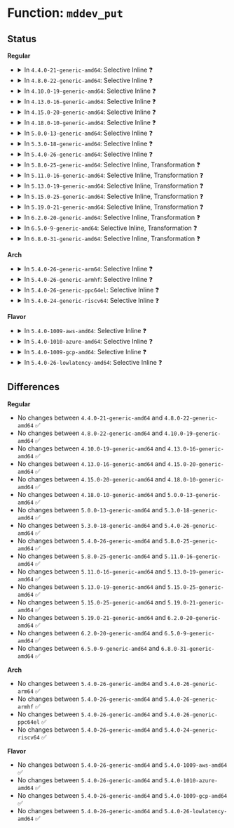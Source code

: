 # Function: <code>mddev_put</code>

## Status
<b>Regular</b>
<ul>
<li>
<details>
<summary>In <code>4.4.0-21-generic-amd64</code>: Selective Inline ❓</summary>

```c
void mddev_put(struct mddev * mddev)
```

```json
{
  "name": "mddev_put",
  "collision_type": "Unique Static",
  "inline_type": "Selective",
  "funcs": [
    {
      "addr": 18446744071585735552,
      "name": "mddev_put",
      "external": false,
      "loc": "drivers/md/md.c:460",
      "file": "drivers/md/md.c",
      "inline": "not declared, inlined",
      "caller_inline": [],
      "caller_func": [
        "drivers/md/md.c:rdev_size_store",
        "drivers/md/md.c:rdev_size_store",
        "drivers/md/md.c:md_attr_show",
        "drivers/md/md.c:md_seq_next",
        "drivers/md/md.c:md_do_sync",
        "drivers/md/md.c:md_do_sync",
        "drivers/md/md.c:md_attr_store",
        "drivers/md/md.c:md_alloc",
        "drivers/md/md.c:md_open",
        "drivers/md/md.c:md_notify_reboot",
        "drivers/md/md.c:md_ioctl",
        "drivers/md/md.c:md_ioctl",
        "drivers/md/md.c:md_exit"
      ]
    }
  ],
  "symbols": [
    {
      "addr": 18446744071585735552,
      "name": "mddev_put",
      "section": ".text",
      "bind": "STB_LOCAL",
      "size": 271
    }
  ]
}
```
</details>
</li>
<li>
<details>
<summary>In <code>4.8.0-22-generic-amd64</code>: Selective Inline ❓</summary>

```c
void mddev_put(struct mddev * mddev)
```

```json
{
  "name": "mddev_put",
  "collision_type": "Unique Static",
  "inline_type": "Selective",
  "funcs": [
    {
      "addr": 18446744071586131456,
      "name": "mddev_put",
      "external": false,
      "loc": "drivers/md/md.c:455",
      "file": "drivers/md/md.c",
      "inline": "not declared, inlined",
      "caller_inline": [],
      "caller_func": [
        "drivers/md/md.c:md_exit",
        "drivers/md/md.c:md_notify_reboot",
        "drivers/md/md.c:md_do_sync",
        "drivers/md/md.c:md_do_sync",
        "drivers/md/md.c:md_seq_next",
        "drivers/md/md.c:md_open",
        "drivers/md/md.c:md_ioctl",
        "drivers/md/md.c:md_ioctl",
        "drivers/md/md.c:md_alloc",
        "drivers/md/md.c:md_attr_store",
        "drivers/md/md.c:md_attr_show",
        "drivers/md/md.c:rdev_size_store",
        "drivers/md/md.c:rdev_size_store"
      ]
    }
  ],
  "symbols": [
    {
      "addr": 18446744071586131456,
      "name": "mddev_put",
      "section": ".text",
      "bind": "STB_LOCAL",
      "size": 274
    }
  ]
}
```
</details>
</li>
<li>
<details>
<summary>In <code>4.10.0-19-generic-amd64</code>: Selective Inline ❓</summary>

```c
void mddev_put(struct mddev * mddev)
```

```json
{
  "name": "mddev_put",
  "collision_type": "Unique Static",
  "inline_type": "Selective",
  "funcs": [
    {
      "addr": 18446744071586333952,
      "name": "mddev_put",
      "external": false,
      "loc": "drivers/md/md.c:468",
      "file": "drivers/md/md.c",
      "inline": "not declared, inlined",
      "caller_inline": [],
      "caller_func": [
        "drivers/md/md.c:md_exit",
        "drivers/md/md.c:md_notify_reboot",
        "drivers/md/md.c:md_do_sync",
        "drivers/md/md.c:md_do_sync",
        "drivers/md/md.c:md_seq_next",
        "drivers/md/md.c:md_open",
        "drivers/md/md.c:md_open",
        "drivers/md/md.c:md_ioctl",
        "drivers/md/md.c:md_ioctl",
        "drivers/md/md.c:md_alloc",
        "drivers/md/md.c:md_attr_store",
        "drivers/md/md.c:md_attr_show",
        "drivers/md/md.c:rdev_size_store",
        "drivers/md/md.c:rdev_size_store"
      ]
    }
  ],
  "symbols": [
    {
      "addr": 18446744071586333952,
      "name": "mddev_put",
      "section": ".text",
      "bind": "STB_LOCAL",
      "size": 274
    }
  ]
}
```
</details>
</li>
<li>
<details>
<summary>In <code>4.13.0-16-generic-amd64</code>: Selective Inline ❓</summary>

```c
void mddev_put(struct mddev * mddev)
```

```json
{
  "name": "mddev_put",
  "collision_type": "Unique Static",
  "inline_type": "Selective",
  "funcs": [
    {
      "addr": 18446744071586432800,
      "name": "mddev_put",
      "external": false,
      "loc": "drivers/md/md.c:476",
      "file": "drivers/md/md.c",
      "inline": "not declared, inlined",
      "caller_inline": [],
      "caller_func": [
        "drivers/md/md.c:md_exit",
        "drivers/md/md.c:md_notify_reboot",
        "drivers/md/md.c:md_do_sync",
        "drivers/md/md.c:md_do_sync",
        "drivers/md/md.c:md_seq_next",
        "drivers/md/md.c:md_open",
        "drivers/md/md.c:md_open",
        "drivers/md/md.c:md_ioctl",
        "drivers/md/md.c:md_ioctl",
        "drivers/md/md.c:md_alloc",
        "drivers/md/md.c:md_attr_store",
        "drivers/md/md.c:md_attr_show",
        "drivers/md/md.c:rdev_size_store",
        "drivers/md/md.c:rdev_size_store"
      ]
    }
  ],
  "symbols": [
    {
      "addr": 18446744071586432800,
      "name": "mddev_put",
      "section": ".text",
      "bind": "STB_LOCAL",
      "size": 318
    }
  ]
}
```
</details>
</li>
<li>
<details>
<summary>In <code>4.15.0-20-generic-amd64</code>: Selective Inline ❓</summary>

```c
void mddev_put(struct mddev * mddev)
```

```json
{
  "name": "mddev_put",
  "collision_type": "Unique Static",
  "inline_type": "Selective",
  "funcs": [
    {
      "addr": 18446744071586898672,
      "name": "mddev_put",
      "external": false,
      "loc": "drivers/md/md.c:511",
      "file": "drivers/md/md.c",
      "inline": "not declared, inlined",
      "caller_inline": [],
      "caller_func": [
        "drivers/md/md.c:md_exit",
        "drivers/md/md.c:md_notify_reboot",
        "drivers/md/md.c:md_do_sync",
        "drivers/md/md.c:md_do_sync",
        "drivers/md/md.c:md_seq_next",
        "drivers/md/md.c:md_open",
        "drivers/md/md.c:md_open",
        "drivers/md/md.c:md_ioctl",
        "drivers/md/md.c:md_ioctl",
        "drivers/md/md.c:md_alloc",
        "drivers/md/md.c:md_attr_store",
        "drivers/md/md.c:md_attr_show",
        "drivers/md/md.c:rdev_size_store",
        "drivers/md/md.c:rdev_size_store"
      ]
    }
  ],
  "symbols": [
    {
      "addr": 18446744071586898672,
      "name": "mddev_put",
      "section": ".text",
      "bind": "STB_LOCAL",
      "size": 318
    }
  ]
}
```
</details>
</li>
<li>
<details>
<summary>In <code>4.18.0-10-generic-amd64</code>: Selective Inline ❓</summary>

```c
void mddev_put(struct mddev * mddev)
```

```json
{
  "name": "mddev_put",
  "collision_type": "Unique Static",
  "inline_type": "Selective",
  "funcs": [
    {
      "addr": 18446744071587194576,
      "name": "mddev_put",
      "external": false,
      "loc": "drivers/md/md.c:534",
      "file": "drivers/md/md.c",
      "inline": "not declared, inlined",
      "caller_inline": [],
      "caller_func": [
        "drivers/md/md.c:md_exit",
        "drivers/md/md.c:md_notify_reboot",
        "drivers/md/md.c:md_do_sync",
        "drivers/md/md.c:md_do_sync",
        "drivers/md/md.c:md_seq_next",
        "drivers/md/md.c:md_open",
        "drivers/md/md.c:md_open",
        "drivers/md/md.c:md_ioctl",
        "drivers/md/md.c:md_ioctl",
        "drivers/md/md.c:md_alloc",
        "drivers/md/md.c:md_attr_store",
        "drivers/md/md.c:md_attr_show",
        "drivers/md/md.c:rdev_size_store",
        "drivers/md/md.c:rdev_size_store"
      ]
    }
  ],
  "symbols": [
    {
      "addr": 18446744071587194576,
      "name": "mddev_put",
      "section": ".text",
      "bind": "STB_LOCAL",
      "size": 216
    }
  ]
}
```
</details>
</li>
<li>
<details>
<summary>In <code>5.0.0-13-generic-amd64</code>: Selective Inline ❓</summary>

```c
void mddev_put(struct mddev * mddev)
```

```json
{
  "name": "mddev_put",
  "collision_type": "Unique Static",
  "inline_type": "Selective",
  "funcs": [
    {
      "addr": 18446744071587374272,
      "name": "mddev_put",
      "external": false,
      "loc": "drivers/md/md.c:527",
      "file": "drivers/md/md.c",
      "inline": "not declared, inlined",
      "caller_inline": [],
      "caller_func": [
        "drivers/md/md.c:md_exit",
        "drivers/md/md.c:md_notify_reboot",
        "drivers/md/md.c:md_do_sync",
        "drivers/md/md.c:md_do_sync",
        "drivers/md/md.c:md_seq_next",
        "drivers/md/md.c:md_open",
        "drivers/md/md.c:md_open",
        "drivers/md/md.c:md_ioctl",
        "drivers/md/md.c:md_ioctl",
        "drivers/md/md.c:md_alloc",
        "drivers/md/md.c:md_attr_store",
        "drivers/md/md.c:md_attr_show",
        "drivers/md/md.c:rdev_size_store",
        "drivers/md/md.c:rdev_size_store"
      ]
    }
  ],
  "symbols": [
    {
      "addr": 18446744071587374272,
      "name": "mddev_put",
      "section": ".text",
      "bind": "STB_LOCAL",
      "size": 216
    }
  ]
}
```
</details>
</li>
<li>
<details>
<summary>In <code>5.3.0-18-generic-amd64</code>: Selective Inline ❓</summary>

```c
void mddev_put(struct mddev * mddev)
```

```json
{
  "name": "mddev_put",
  "collision_type": "Unique Static",
  "inline_type": "Selective",
  "funcs": [
    {
      "addr": 18446744071587645872,
      "name": "mddev_put",
      "external": false,
      "loc": "drivers/md/md.c:587",
      "file": "drivers/md/md.c",
      "inline": "not declared, inlined",
      "caller_inline": [],
      "caller_func": [
        "drivers/md/md.c:md_exit",
        "drivers/md/md.c:md_notify_reboot",
        "drivers/md/md.c:md_do_sync",
        "drivers/md/md.c:md_do_sync",
        "drivers/md/md.c:md_seq_next",
        "drivers/md/md.c:md_open",
        "drivers/md/md.c:md_open",
        "drivers/md/md.c:autorun_devices",
        "drivers/md/md.c:autorun_devices",
        "drivers/md/md.c:md_alloc",
        "drivers/md/md.c:md_attr_store",
        "drivers/md/md.c:md_attr_show",
        "drivers/md/md.c:rdev_size_store",
        "drivers/md/md.c:rdev_size_store"
      ]
    }
  ],
  "symbols": [
    {
      "addr": 18446744071587645872,
      "name": "mddev_put",
      "section": ".text",
      "bind": "STB_LOCAL",
      "size": 216
    }
  ]
}
```
</details>
</li>
<li>
<details>
<summary>In <code>5.4.0-26-generic-amd64</code>: Selective Inline ❓</summary>

```c
void mddev_put(struct mddev * mddev)
```

```json
{
  "name": "mddev_put",
  "collision_type": "Unique Static",
  "inline_type": "Selective",
  "funcs": [
    {
      "addr": 18446744071587849968,
      "name": "mddev_put",
      "external": false,
      "loc": "drivers/md/md.c:599",
      "file": "drivers/md/md.c",
      "inline": "not declared, inlined",
      "caller_inline": [],
      "caller_func": [
        "drivers/md/md.c:md_exit",
        "drivers/md/md.c:md_notify_reboot",
        "drivers/md/md.c:md_do_sync",
        "drivers/md/md.c:md_do_sync",
        "drivers/md/md.c:md_seq_next",
        "drivers/md/md.c:md_open",
        "drivers/md/md.c:md_open",
        "drivers/md/md.c:autorun_devices",
        "drivers/md/md.c:autorun_devices",
        "drivers/md/md.c:md_alloc",
        "drivers/md/md.c:md_attr_store",
        "drivers/md/md.c:md_attr_show",
        "drivers/md/md.c:rdev_size_store",
        "drivers/md/md.c:rdev_size_store"
      ]
    }
  ],
  "symbols": [
    {
      "addr": 18446744071587849968,
      "name": "mddev_put",
      "section": ".text",
      "bind": "STB_LOCAL",
      "size": 216
    }
  ]
}
```
</details>
</li>
<li>
<details>
<summary>In <code>5.8.0-25-generic-amd64</code>: Selective Inline, Transformation ❓</summary>

```c
void mddev_put(struct mddev * mddev)
```

```json
{
  "name": "mddev_put",
  "collision_type": "Unique Static",
  "inline_type": "Selective",
  "funcs": [
    {
      "addr": 18446744071588720500,
      "name": "mddev_put",
      "external": false,
      "loc": "drivers/md/md.c:725",
      "file": "drivers/md/md.c",
      "inline": "not declared, inlined",
      "caller_inline": [
        "drivers/md/md.c:md_notify_reboot",
        "drivers/md/md.c:md_do_sync",
        "drivers/md/md.c:md_do_sync",
        "drivers/md/md.c:md_seq_next",
        "drivers/md/md.c:md_open",
        "drivers/md/md.c:md_open",
        "drivers/md/md.c:md_alloc",
        "drivers/md/md.c:md_attr_store",
        "drivers/md/md.c:md_attr_show",
        "drivers/md/md.c:rdev_size_store",
        "drivers/md/md.c:rdev_size_store"
      ],
      "caller_func": [
        "drivers/md/md.c:md_exit",
        "drivers/md/md.c:md_notify_reboot",
        "drivers/md/md.c:md_do_sync",
        "drivers/md/md.c:md_do_sync",
        "drivers/md/md.c:md_seq_next",
        "drivers/md/md.c:md_open",
        "drivers/md/md.c:md_open",
        "drivers/md/md.c:autorun_devices",
        "drivers/md/md.c:autorun_devices",
        "drivers/md/md.c:md_alloc",
        "drivers/md/md.c:md_attr_store",
        "drivers/md/md.c:md_attr_show",
        "drivers/md/md.c:rdev_size_store",
        "drivers/md/md.c:rdev_size_store"
      ]
    }
  ],
  "symbols": [
    {
      "addr": 18446744071588691120,
      "name": "mddev_put.part.0",
      "section": ".text",
      "bind": "STB_LOCAL",
      "size": 188
    },
    {
      "addr": 18446744071588741350,
      "name": "mddev_put",
      "section": ".text",
      "bind": "STB_LOCAL",
      "size": 49
    }
  ]
}
```
</details>
</li>
<li>
<details>
<summary>In <code>5.11.0-16-generic-amd64</code>: Selective Inline, Transformation ❓</summary>

```c
void mddev_put(struct mddev * mddev)
```

```json
{
  "name": "mddev_put",
  "collision_type": "Unique Static",
  "inline_type": "Selective",
  "funcs": [
    {
      "addr": 18446744071588748020,
      "name": "mddev_put",
      "external": false,
      "loc": "drivers/md/md.c:707",
      "file": "drivers/md/md.c",
      "inline": "not declared, inlined",
      "caller_inline": [
        "drivers/md/md.c:md_notify_reboot",
        "drivers/md/md.c:md_do_sync",
        "drivers/md/md.c:md_do_sync",
        "drivers/md/md.c:md_seq_next",
        "drivers/md/md.c:md_open",
        "drivers/md/md.c:md_open",
        "drivers/md/md.c:md_alloc",
        "drivers/md/md.c:md_attr_store",
        "drivers/md/md.c:md_attr_show",
        "drivers/md/md.c:rdev_size_store",
        "drivers/md/md.c:rdev_size_store"
      ],
      "caller_func": [
        "drivers/md/md.c:md_exit",
        "drivers/md/md.c:md_notify_reboot",
        "drivers/md/md.c:md_do_sync",
        "drivers/md/md.c:md_do_sync",
        "drivers/md/md.c:md_seq_next",
        "drivers/md/md.c:md_open",
        "drivers/md/md.c:md_open",
        "drivers/md/md.c:autorun_devices",
        "drivers/md/md.c:autorun_devices",
        "drivers/md/md.c:md_alloc",
        "drivers/md/md.c:md_attr_store",
        "drivers/md/md.c:md_attr_show",
        "drivers/md/md.c:rdev_size_store",
        "drivers/md/md.c:rdev_size_store"
      ]
    }
  ],
  "symbols": [
    {
      "addr": 18446744071588717984,
      "name": "mddev_put.part.0",
      "section": ".text",
      "bind": "STB_LOCAL",
      "size": 188
    },
    {
      "addr": 18446744071591584315,
      "name": "mddev_put",
      "section": ".text",
      "bind": "STB_LOCAL",
      "size": 49
    }
  ]
}
```
</details>
</li>
<li>
<details>
<summary>In <code>5.13.0-19-generic-amd64</code>: Selective Inline, Transformation ❓</summary>

```c
void mddev_put(struct mddev * mddev)
```

```json
{
  "name": "mddev_put",
  "collision_type": "Unique Static",
  "inline_type": "Selective",
  "funcs": [
    {
      "addr": 18446744071588633572,
      "name": "mddev_put",
      "external": false,
      "loc": "drivers/md/md.c:650",
      "file": "drivers/md/md.c",
      "inline": "not declared, inlined",
      "caller_inline": [
        "drivers/md/md.c:md_notify_reboot",
        "drivers/md/md.c:md_do_sync",
        "drivers/md/md.c:md_do_sync",
        "drivers/md/md.c:md_seq_next",
        "drivers/md/md.c:md_open",
        "drivers/md/md.c:md_open",
        "drivers/md/md.c:md_alloc",
        "drivers/md/md.c:md_attr_store",
        "drivers/md/md.c:md_attr_show",
        "drivers/md/md.c:rdev_size_store",
        "drivers/md/md.c:rdev_size_store"
      ],
      "caller_func": [
        "drivers/md/md.c:md_exit",
        "drivers/md/md.c:md_notify_reboot",
        "drivers/md/md.c:md_do_sync",
        "drivers/md/md.c:md_do_sync",
        "drivers/md/md.c:md_seq_next",
        "drivers/md/md.c:md_open",
        "drivers/md/md.c:md_open",
        "drivers/md/md.c:autorun_devices",
        "drivers/md/md.c:md_alloc",
        "drivers/md/md.c:md_attr_store",
        "drivers/md/md.c:md_attr_show",
        "drivers/md/md.c:rdev_size_store",
        "drivers/md/md.c:rdev_size_store"
      ]
    }
  ],
  "symbols": [
    {
      "addr": 18446744071588606752,
      "name": "mddev_put.part.0",
      "section": ".text",
      "bind": "STB_LOCAL",
      "size": 188
    },
    {
      "addr": 18446744071591527628,
      "name": "mddev_put",
      "section": ".text",
      "bind": "STB_LOCAL",
      "size": 49
    }
  ]
}
```
</details>
</li>
<li>
<details>
<summary>In <code>5.15.0-25-generic-amd64</code>: Selective Inline, Transformation ❓</summary>

```c
void mddev_put(struct mddev * mddev)
```

```json
{
  "name": "mddev_put",
  "collision_type": "Unique Static",
  "inline_type": "Selective",
  "funcs": [
    {
      "addr": 18446744071589310996,
      "name": "mddev_put",
      "external": false,
      "loc": "drivers/md/md.c:651",
      "file": "drivers/md/md.c",
      "inline": "not declared, inlined",
      "caller_inline": [
        "drivers/md/md.c:md_notify_reboot",
        "drivers/md/md.c:md_do_sync",
        "drivers/md/md.c:md_do_sync",
        "drivers/md/md.c:md_seq_next",
        "drivers/md/md.c:md_release",
        "drivers/md/md.c:md_open",
        "drivers/md/md.c:md_open",
        "drivers/md/md.c:md_alloc",
        "drivers/md/md.c:md_attr_store",
        "drivers/md/md.c:md_attr_show",
        "drivers/md/md.c:rdev_size_store",
        "drivers/md/md.c:rdev_size_store"
      ],
      "caller_func": [
        "drivers/md/md.c:md_exit",
        "drivers/md/md.c:md_notify_reboot",
        "drivers/md/md.c:md_do_sync",
        "drivers/md/md.c:md_do_sync",
        "drivers/md/md.c:md_seq_next",
        "drivers/md/md.c:md_release",
        "drivers/md/md.c:md_open",
        "drivers/md/md.c:md_open",
        "drivers/md/md.c:autorun_devices",
        "drivers/md/md.c:md_alloc",
        "drivers/md/md.c:md_attr_store",
        "drivers/md/md.c:md_attr_show",
        "drivers/md/md.c:rdev_size_store",
        "drivers/md/md.c:rdev_size_store"
      ]
    }
  ],
  "symbols": [
    {
      "addr": 18446744071589283744,
      "name": "mddev_put.part.0",
      "section": ".text",
      "bind": "STB_LOCAL",
      "size": 188
    },
    {
      "addr": 18446744071592639044,
      "name": "mddev_put",
      "section": ".text",
      "bind": "STB_LOCAL",
      "size": 49
    }
  ]
}
```
</details>
</li>
<li>
<details>
<summary>In <code>5.19.0-21-generic-amd64</code>: Selective Inline, Transformation ❓</summary>

```c
void mddev_put(struct mddev * mddev)
```

```json
{
  "name": "mddev_put",
  "collision_type": "Unique Static",
  "inline_type": "Selective",
  "funcs": [
    {
      "addr": 18446744071590782829,
      "name": "mddev_put",
      "external": false,
      "loc": "drivers/md/md.c:656",
      "file": "drivers/md/md.c",
      "inline": "not declared, inlined",
      "caller_inline": [
        "drivers/md/md.c:md_notify_reboot",
        "drivers/md/md.c:md_do_sync",
        "drivers/md/md.c:md_do_sync",
        "drivers/md/md.c:md_seq_next",
        "drivers/md/md.c:md_release",
        "drivers/md/md.c:md_open",
        "drivers/md/md.c:md_open",
        "drivers/md/md.c:md_alloc",
        "drivers/md/md.c:md_attr_store",
        "drivers/md/md.c:md_attr_show",
        "drivers/md/md.c:rdev_size_store",
        "drivers/md/md.c:rdev_size_store"
      ],
      "caller_func": [
        "drivers/md/md.c:md_exit",
        "drivers/md/md.c:md_notify_reboot",
        "drivers/md/md.c:md_do_sync",
        "drivers/md/md.c:md_do_sync",
        "drivers/md/md.c:md_seq_next",
        "drivers/md/md.c:md_release",
        "drivers/md/md.c:md_open",
        "drivers/md/md.c:md_open",
        "drivers/md/md.c:autorun_devices",
        "drivers/md/md.c:md_alloc",
        "drivers/md/md.c:md_attr_store",
        "drivers/md/md.c:md_attr_show",
        "drivers/md/md.c:rdev_size_store",
        "drivers/md/md.c:rdev_size_store"
      ]
    }
  ],
  "symbols": [
    {
      "addr": 18446744071590752656,
      "name": "mddev_put.part.0",
      "section": ".text",
      "bind": "STB_LOCAL",
      "size": 200
    },
    {
      "addr": 18446744071594522285,
      "name": "mddev_put",
      "section": ".text",
      "bind": "STB_LOCAL",
      "size": 57
    }
  ]
}
```
</details>
</li>
<li>
<details>
<summary>In <code>6.2.0-20-generic-amd64</code>: Selective Inline, Transformation ❓</summary>

```c
void mddev_put(struct mddev * mddev)
```

```json
{
  "name": "mddev_put",
  "collision_type": "Unique Global",
  "inline_type": "Selective",
  "funcs": [
    {
      "addr": 18446744071632005991,
      "name": "mddev_put",
      "external": true,
      "loc": "drivers/md/md.c:653",
      "file": "drivers/md/md.c",
      "inline": "not declared, inlined",
      "caller_inline": [
        "drivers/md/md.c:md_exit",
        "drivers/md/md.c:md_notify_reboot",
        "drivers/md/md.c:md_seq_next",
        "drivers/md/md.c:md_release",
        "drivers/md/md.c:md_open",
        "drivers/md/md.c:autorun_devices",
        "drivers/md/md.c:add_named_array",
        "drivers/md/md.c:add_named_array",
        "drivers/md/md.c:md_alloc",
        "drivers/md/md.c:md_attr_store",
        "drivers/md/md.c:md_attr_show"
      ],
      "caller_func": [
        "drivers/md/md.c:md_exit",
        "drivers/md/md.c:md_notify_reboot",
        "drivers/md/md.c:md_seq_next",
        "drivers/md/md.c:md_release",
        "drivers/md/md.c:md_open",
        "drivers/md/md.c:autorun_devices",
        "drivers/md/md.c:add_named_array",
        "drivers/md/md.c:md_alloc",
        "drivers/md/md.c:md_attr_store",
        "drivers/md/md.c:md_attr_show",
        "drivers/md/md-autodetect.c:md_setup_drive"
      ]
    }
  ],
  "symbols": [
    {
      "addr": 18446744071592430768,
      "name": "mddev_put.part.0",
      "section": ".text",
      "bind": "STB_LOCAL",
      "size": 158
    },
    {
      "addr": 18446744071592457200,
      "name": "mddev_put",
      "section": ".text",
      "bind": "STB_GLOBAL",
      "size": 60
    }
  ]
}
```
</details>
</li>
<li>
<details>
<summary>In <code>6.5.0-9-generic-amd64</code>: Selective Inline, Transformation ❓</summary>

```c
void mddev_put(struct mddev * mddev)
```

```json
{
  "name": "mddev_put",
  "collision_type": "Unique Global",
  "inline_type": "Selective",
  "funcs": [
    {
      "addr": 18446744071623891063,
      "name": "mddev_put",
      "external": true,
      "loc": "drivers/md/md.c:621",
      "file": "drivers/md/md.c",
      "inline": "not declared, inlined",
      "caller_inline": [
        "drivers/md/md.c:md_exit",
        "drivers/md/md.c:md_notify_reboot",
        "drivers/md/md.c:md_seq_next",
        "drivers/md/md.c:md_release",
        "drivers/md/md.c:md_open",
        "drivers/md/md.c:autorun_devices",
        "drivers/md/md.c:add_named_array",
        "drivers/md/md.c:add_named_array",
        "drivers/md/md.c:md_alloc",
        "drivers/md/md.c:md_attr_store",
        "drivers/md/md.c:md_attr_show"
      ],
      "caller_func": [
        "drivers/md/md.c:md_exit",
        "drivers/md/md.c:md_notify_reboot",
        "drivers/md/md.c:md_seq_next",
        "drivers/md/md.c:md_release",
        "drivers/md/md.c:md_open",
        "drivers/md/md.c:autorun_devices",
        "drivers/md/md.c:add_named_array",
        "drivers/md/md.c:md_alloc",
        "drivers/md/md.c:md_attr_store",
        "drivers/md/md.c:md_attr_show",
        "drivers/md/md-autodetect.c:md_setup_drive"
      ]
    }
  ],
  "symbols": [
    {
      "addr": 18446744071592856256,
      "name": "mddev_put.part.0",
      "section": ".text",
      "bind": "STB_LOCAL",
      "size": 158
    },
    {
      "addr": 18446744071592879536,
      "name": "mddev_put",
      "section": ".text",
      "bind": "STB_GLOBAL",
      "size": 60
    }
  ]
}
```
</details>
</li>
<li>
<details>
<summary>In <code>6.8.0-31-generic-amd64</code>: Selective Inline, Transformation ❓</summary>

```c
void mddev_put(struct mddev * mddev)
```

```json
{
  "name": "mddev_put",
  "collision_type": "Unique Global",
  "inline_type": "Selective",
  "funcs": [
    {
      "addr": 18446744071626364471,
      "name": "mddev_put",
      "external": true,
      "loc": "drivers/md/md.c:698",
      "file": "drivers/md/md.c",
      "inline": "not declared, inlined",
      "caller_inline": [
        "drivers/md/md.c:md_exit",
        "drivers/md/md.c:md_notify_reboot",
        "drivers/md/md.c:md_release",
        "drivers/md/md.c:md_open",
        "drivers/md/md.c:autorun_devices",
        "drivers/md/md.c:add_named_array",
        "drivers/md/md.c:add_named_array",
        "drivers/md/md.c:md_alloc",
        "drivers/md/md.c:md_attr_store",
        "drivers/md/md.c:md_attr_show"
      ],
      "caller_func": [
        "drivers/md/md.c:md_exit",
        "drivers/md/md.c:md_notify_reboot",
        "drivers/md/md.c:md_release",
        "drivers/md/md.c:md_open",
        "drivers/md/md.c:autorun_devices",
        "drivers/md/md.c:add_named_array",
        "drivers/md/md.c:md_alloc",
        "drivers/md/md.c:md_attr_store",
        "drivers/md/md.c:md_attr_show",
        "drivers/md/md-autodetect.c:md_setup_drive"
      ]
    }
  ],
  "symbols": [
    {
      "addr": 18446744071593612800,
      "name": "mddev_put.part.0",
      "section": ".text",
      "bind": "STB_LOCAL",
      "size": 109
    },
    {
      "addr": 18446744071593628928,
      "name": "mddev_put",
      "section": ".text",
      "bind": "STB_GLOBAL",
      "size": 60
    }
  ]
}
```
</details>
</li>
</ul>
<b>Arch</b>
<ul>
<li>
<details>
<summary>In <code>5.4.0-26-generic-arm64</code>: Selective Inline ❓</summary>

```c
void mddev_put(struct mddev * mddev)
```

```json
{
  "name": "mddev_put",
  "collision_type": "Unique Static",
  "inline_type": "Selective",
  "funcs": [
    {
      "addr": 18446603336501054400,
      "name": "mddev_put",
      "external": false,
      "loc": "drivers/md/md.c:599",
      "file": "drivers/md/md.c",
      "inline": "not declared, inlined",
      "caller_inline": [],
      "caller_func": [
        "drivers/md/md.c:md_exit",
        "drivers/md/md.c:md_notify_reboot",
        "drivers/md/md.c:md_do_sync",
        "drivers/md/md.c:md_do_sync",
        "drivers/md/md.c:md_seq_next",
        "drivers/md/md.c:md_open",
        "drivers/md/md.c:md_open",
        "drivers/md/md.c:autorun_devices",
        "drivers/md/md.c:autorun_devices",
        "drivers/md/md.c:md_alloc",
        "drivers/md/md.c:md_attr_store",
        "drivers/md/md.c:md_attr_show",
        "drivers/md/md.c:rdev_size_store",
        "drivers/md/md.c:rdev_size_store"
      ]
    }
  ],
  "symbols": [
    {
      "addr": 18446603336501054400,
      "name": "mddev_put",
      "section": ".text",
      "bind": "STB_LOCAL",
      "size": 192
    }
  ]
}
```
</details>
</li>
<li>
<details>
<summary>In <code>5.4.0-26-generic-armhf</code>: Selective Inline ❓</summary>

```c
void mddev_put(struct mddev * mddev)
```

```json
{
  "name": "mddev_put",
  "collision_type": "Unique Static",
  "inline_type": "Selective",
  "funcs": [
    {
      "addr": 3233583916,
      "name": "mddev_put",
      "external": false,
      "loc": "drivers/md/md.c:599",
      "file": "drivers/md/md.c",
      "inline": "not declared, inlined",
      "caller_inline": [],
      "caller_func": [
        "drivers/md/md.c:md_exit",
        "drivers/md/md.c:md_notify_reboot",
        "drivers/md/md.c:md_do_sync",
        "drivers/md/md.c:md_do_sync",
        "drivers/md/md.c:md_seq_next",
        "drivers/md/md.c:md_open",
        "drivers/md/md.c:md_open",
        "drivers/md/md.c:md_ioctl",
        "drivers/md/md.c:md_ioctl",
        "drivers/md/md.c:md_alloc",
        "drivers/md/md.c:md_attr_store",
        "drivers/md/md.c:md_attr_show",
        "drivers/md/md.c:rdev_size_store",
        "drivers/md/md.c:rdev_size_store"
      ]
    }
  ],
  "symbols": [
    {
      "addr": 3233583916,
      "name": "mddev_put",
      "section": ".text",
      "bind": "STB_LOCAL",
      "size": 212
    }
  ]
}
```
</details>
</li>
<li>
<details>
<summary>In <code>5.4.0-26-generic-ppc64el</code>: Selective Inline ❓</summary>

```c
void mddev_put(struct mddev * mddev)
```

```json
{
  "name": "mddev_put",
  "collision_type": "Unique Static",
  "inline_type": "Selective",
  "funcs": [
    {
      "addr": 13835058055294558480,
      "name": "mddev_put",
      "external": false,
      "loc": "drivers/md/md.c:599",
      "file": "drivers/md/md.c",
      "inline": "not declared, inlined",
      "caller_inline": [],
      "caller_func": [
        "drivers/md/md.c:md_exit",
        "drivers/md/md.c:md_notify_reboot",
        "drivers/md/md.c:md_do_sync",
        "drivers/md/md.c:md_do_sync",
        "drivers/md/md.c:md_seq_next",
        "drivers/md/md.c:md_release",
        "drivers/md/md.c:md_open",
        "drivers/md/md.c:md_open",
        "drivers/md/md.c:md_ioctl",
        "drivers/md/md.c:md_ioctl",
        "drivers/md/md.c:md_alloc",
        "drivers/md/md.c:md_attr_store",
        "drivers/md/md.c:md_attr_show",
        "drivers/md/md.c:rdev_size_store",
        "drivers/md/md.c:rdev_size_store"
      ]
    }
  ],
  "symbols": [
    {
      "addr": 13835058055294558480,
      "name": "mddev_put",
      "section": ".text",
      "bind": "STB_LOCAL",
      "size": 320
    }
  ]
}
```
</details>
</li>
<li>
<details>
<summary>In <code>5.4.0-24-generic-riscv64</code>: Selective Inline ❓</summary>

```c
void mddev_put(struct mddev * mddev)
```

```json
{
  "name": "mddev_put",
  "collision_type": "Unique Static",
  "inline_type": "Selective",
  "funcs": [
    {
      "addr": 18446743936277801842,
      "name": "mddev_put",
      "external": false,
      "loc": "drivers/md/md.c:599",
      "file": "drivers/md/md.c",
      "inline": "not declared, inlined",
      "caller_inline": [],
      "caller_func": [
        "drivers/md/md.c:md_exit",
        "drivers/md/md.c:md_notify_reboot",
        "drivers/md/md.c:md_do_sync",
        "drivers/md/md.c:md_do_sync",
        "drivers/md/md.c:md_seq_next",
        "drivers/md/md.c:md_open",
        "drivers/md/md.c:md_open",
        "drivers/md/md.c:md_ioctl",
        "drivers/md/md.c:md_ioctl",
        "drivers/md/md.c:md_alloc",
        "drivers/md/md.c:rdev_size_store",
        "drivers/md/md.c:rdev_size_store"
      ]
    }
  ],
  "symbols": [
    {
      "addr": 18446743936277801842,
      "name": "mddev_put",
      "section": ".text",
      "bind": "STB_LOCAL",
      "size": 230
    }
  ]
}
```
</details>
</li>
</ul>
<b>Flavor</b>
<ul>
<li>
<details>
<summary>In <code>5.4.0-1009-aws-amd64</code>: Selective Inline ❓</summary>

```c
void mddev_put(struct mddev * mddev)
```

```json
{
  "name": "mddev_put",
  "collision_type": "Unique Static",
  "inline_type": "Selective",
  "funcs": [
    {
      "addr": 18446744071587480944,
      "name": "mddev_put",
      "external": false,
      "loc": "drivers/md/md.c:599",
      "file": "drivers/md/md.c",
      "inline": "not declared, inlined",
      "caller_inline": [],
      "caller_func": [
        "drivers/md/md.c:md_exit",
        "drivers/md/md.c:md_notify_reboot",
        "drivers/md/md.c:md_do_sync",
        "drivers/md/md.c:md_do_sync",
        "drivers/md/md.c:md_seq_next",
        "drivers/md/md.c:md_open",
        "drivers/md/md.c:md_open",
        "drivers/md/md.c:autorun_devices",
        "drivers/md/md.c:autorun_devices",
        "drivers/md/md.c:md_alloc",
        "drivers/md/md.c:md_attr_store",
        "drivers/md/md.c:md_attr_show",
        "drivers/md/md.c:rdev_size_store",
        "drivers/md/md.c:rdev_size_store"
      ]
    }
  ],
  "symbols": [
    {
      "addr": 18446744071587480944,
      "name": "mddev_put",
      "section": ".text",
      "bind": "STB_LOCAL",
      "size": 216
    }
  ]
}
```
</details>
</li>
<li>
<details>
<summary>In <code>5.4.0-1010-azure-amd64</code>: Selective Inline ❓</summary>

```c
void mddev_put(struct mddev * mddev)
```

```json
{
  "name": "mddev_put",
  "collision_type": "Unique Static",
  "inline_type": "Selective",
  "funcs": [
    {
      "addr": 18446744071587249104,
      "name": "mddev_put",
      "external": false,
      "loc": "drivers/md/md.c:599",
      "file": "drivers/md/md.c",
      "inline": "not declared, inlined",
      "caller_inline": [],
      "caller_func": [
        "drivers/md/md.c:md_exit",
        "drivers/md/md.c:md_notify_reboot",
        "drivers/md/md.c:md_do_sync",
        "drivers/md/md.c:md_do_sync",
        "drivers/md/md.c:md_seq_next",
        "drivers/md/md.c:md_open",
        "drivers/md/md.c:md_open",
        "drivers/md/md.c:autorun_devices",
        "drivers/md/md.c:autorun_devices",
        "drivers/md/md.c:md_alloc",
        "drivers/md/md.c:md_attr_store",
        "drivers/md/md.c:md_attr_show",
        "drivers/md/md.c:rdev_size_store",
        "drivers/md/md.c:rdev_size_store"
      ]
    }
  ],
  "symbols": [
    {
      "addr": 18446744071587249104,
      "name": "mddev_put",
      "section": ".text",
      "bind": "STB_LOCAL",
      "size": 216
    }
  ]
}
```
</details>
</li>
<li>
<details>
<summary>In <code>5.4.0-1009-gcp-amd64</code>: Selective Inline ❓</summary>

```c
void mddev_put(struct mddev * mddev)
```

```json
{
  "name": "mddev_put",
  "collision_type": "Unique Static",
  "inline_type": "Selective",
  "funcs": [
    {
      "addr": 18446744071587806112,
      "name": "mddev_put",
      "external": false,
      "loc": "drivers/md/md.c:599",
      "file": "drivers/md/md.c",
      "inline": "not declared, inlined",
      "caller_inline": [],
      "caller_func": [
        "drivers/md/md.c:md_exit",
        "drivers/md/md.c:md_notify_reboot",
        "drivers/md/md.c:md_do_sync",
        "drivers/md/md.c:md_do_sync",
        "drivers/md/md.c:md_seq_next",
        "drivers/md/md.c:md_open",
        "drivers/md/md.c:md_open",
        "drivers/md/md.c:autorun_devices",
        "drivers/md/md.c:autorun_devices",
        "drivers/md/md.c:md_alloc",
        "drivers/md/md.c:md_attr_store",
        "drivers/md/md.c:md_attr_show",
        "drivers/md/md.c:rdev_size_store",
        "drivers/md/md.c:rdev_size_store"
      ]
    }
  ],
  "symbols": [
    {
      "addr": 18446744071587806112,
      "name": "mddev_put",
      "section": ".text",
      "bind": "STB_LOCAL",
      "size": 216
    }
  ]
}
```
</details>
</li>
<li>
<details>
<summary>In <code>5.4.0-26-lowlatency-amd64</code>: Selective Inline ❓</summary>

```c
void mddev_put(struct mddev * mddev)
```

```json
{
  "name": "mddev_put",
  "collision_type": "Unique Static",
  "inline_type": "Selective",
  "funcs": [
    {
      "addr": 18446744071587917248,
      "name": "mddev_put",
      "external": false,
      "loc": "drivers/md/md.c:599",
      "file": "drivers/md/md.c",
      "inline": "not declared, inlined",
      "caller_inline": [],
      "caller_func": [
        "drivers/md/md.c:md_exit",
        "drivers/md/md.c:md_notify_reboot",
        "drivers/md/md.c:md_notify_reboot",
        "drivers/md/md.c:md_do_sync",
        "drivers/md/md.c:md_do_sync",
        "drivers/md/md.c:md_do_sync",
        "drivers/md/md.c:md_seq_next",
        "drivers/md/md.c:md_open",
        "drivers/md/md.c:md_open",
        "drivers/md/md.c:autorun_devices",
        "drivers/md/md.c:autorun_devices",
        "drivers/md/md.c:md_alloc",
        "drivers/md/md.c:md_attr_store",
        "drivers/md/md.c:md_attr_show",
        "drivers/md/md.c:rdev_size_store",
        "drivers/md/md.c:rdev_size_store",
        "drivers/md/md.c:rdev_size_store"
      ]
    }
  ],
  "symbols": [
    {
      "addr": 18446744071587917248,
      "name": "mddev_put",
      "section": ".text",
      "bind": "STB_LOCAL",
      "size": 214
    }
  ]
}
```
</details>
</li>
</ul>

## Differences
<b>Regular</b>
<ul>
<li>
No changes between <code>4.4.0-21-generic-amd64</code> and <code>4.8.0-22-generic-amd64</code> ✅
</li>
<li>
No changes between <code>4.8.0-22-generic-amd64</code> and <code>4.10.0-19-generic-amd64</code> ✅
</li>
<li>
No changes between <code>4.10.0-19-generic-amd64</code> and <code>4.13.0-16-generic-amd64</code> ✅
</li>
<li>
No changes between <code>4.13.0-16-generic-amd64</code> and <code>4.15.0-20-generic-amd64</code> ✅
</li>
<li>
No changes between <code>4.15.0-20-generic-amd64</code> and <code>4.18.0-10-generic-amd64</code> ✅
</li>
<li>
No changes between <code>4.18.0-10-generic-amd64</code> and <code>5.0.0-13-generic-amd64</code> ✅
</li>
<li>
No changes between <code>5.0.0-13-generic-amd64</code> and <code>5.3.0-18-generic-amd64</code> ✅
</li>
<li>
No changes between <code>5.3.0-18-generic-amd64</code> and <code>5.4.0-26-generic-amd64</code> ✅
</li>
<li>
No changes between <code>5.4.0-26-generic-amd64</code> and <code>5.8.0-25-generic-amd64</code> ✅
</li>
<li>
No changes between <code>5.8.0-25-generic-amd64</code> and <code>5.11.0-16-generic-amd64</code> ✅
</li>
<li>
No changes between <code>5.11.0-16-generic-amd64</code> and <code>5.13.0-19-generic-amd64</code> ✅
</li>
<li>
No changes between <code>5.13.0-19-generic-amd64</code> and <code>5.15.0-25-generic-amd64</code> ✅
</li>
<li>
No changes between <code>5.15.0-25-generic-amd64</code> and <code>5.19.0-21-generic-amd64</code> ✅
</li>
<li>
No changes between <code>5.19.0-21-generic-amd64</code> and <code>6.2.0-20-generic-amd64</code> ✅
</li>
<li>
No changes between <code>6.2.0-20-generic-amd64</code> and <code>6.5.0-9-generic-amd64</code> ✅
</li>
<li>
No changes between <code>6.5.0-9-generic-amd64</code> and <code>6.8.0-31-generic-amd64</code> ✅
</li>
</ul>
<b>Arch</b>
<ul>
<li>
No changes between <code>5.4.0-26-generic-amd64</code> and <code>5.4.0-26-generic-arm64</code> ✅
</li>
<li>
No changes between <code>5.4.0-26-generic-amd64</code> and <code>5.4.0-26-generic-armhf</code> ✅
</li>
<li>
No changes between <code>5.4.0-26-generic-amd64</code> and <code>5.4.0-26-generic-ppc64el</code> ✅
</li>
<li>
No changes between <code>5.4.0-26-generic-amd64</code> and <code>5.4.0-24-generic-riscv64</code> ✅
</li>
</ul>
<b>Flavor</b>
<ul>
<li>
No changes between <code>5.4.0-26-generic-amd64</code> and <code>5.4.0-1009-aws-amd64</code> ✅
</li>
<li>
No changes between <code>5.4.0-26-generic-amd64</code> and <code>5.4.0-1010-azure-amd64</code> ✅
</li>
<li>
No changes between <code>5.4.0-26-generic-amd64</code> and <code>5.4.0-1009-gcp-amd64</code> ✅
</li>
<li>
No changes between <code>5.4.0-26-generic-amd64</code> and <code>5.4.0-26-lowlatency-amd64</code> ✅
</li>
</ul>
